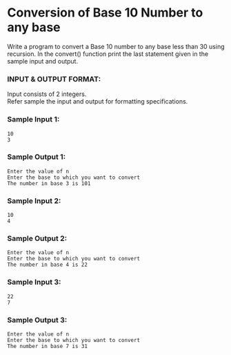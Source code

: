 # Conversion of Base 10 Number to any base

Write a program to convert a Base 10 number to any base less than 30 using recursion. In the convert() function print the last statement given in the sample input and output.

### INPUT & OUTPUT FORMAT:

Input consists of 2 integers. <br>
Refer sample the input and output for formatting specifications.

### Sample Input 1:

```
10
3
```

### Sample Output 1:

```
Enter the value of n
Enter the base to which you want to convert
The number in base 3 is 101
```

### Sample Input 2:

```
10
4
```

### Sample Output 2:

```
Enter the value of n
Enter the base to which you want to convert
The number in base 4 is 22
```

### Sample Input 3:

```
22
7
```

### Sample Output 3:

```
Enter the value of n
Enter the base to which you want to convert
The number in base 7 is 31
```
